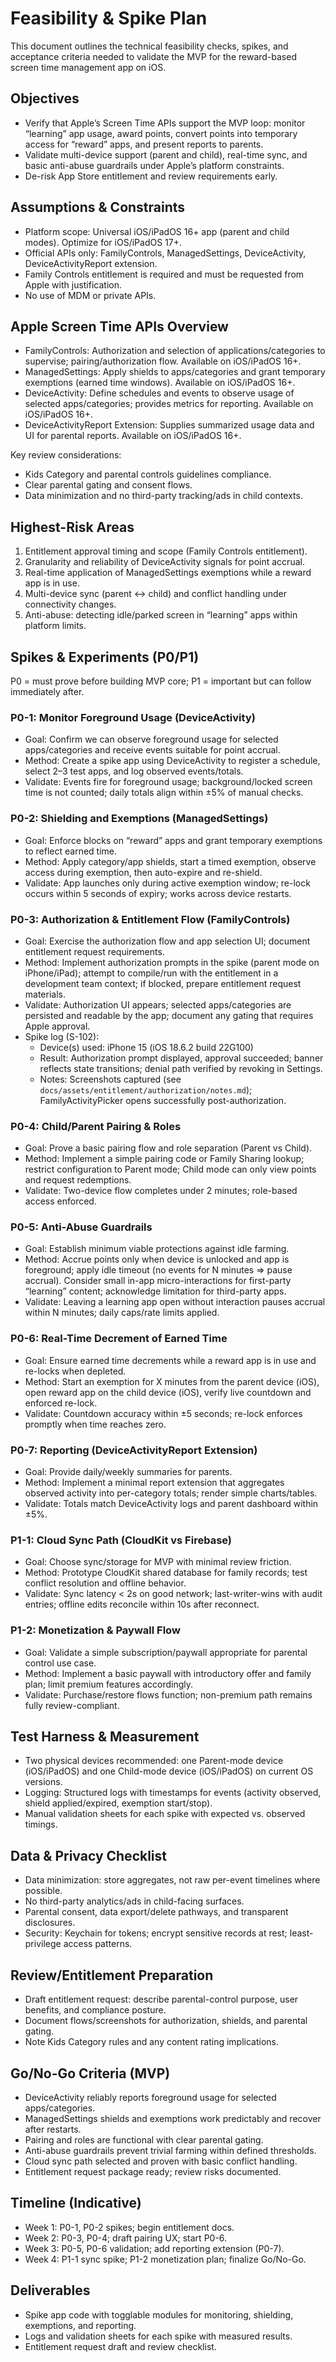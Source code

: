 # Feasibility & Spike Plan

This document outlines the technical feasibility checks, spikes, and acceptance criteria needed to validate the MVP for the reward-based screen time management app on iOS.

## Objectives

- Verify that Apple’s Screen Time APIs support the MVP loop: monitor “learning” app usage, award points, convert points into temporary access for “reward” apps, and present reports to parents.
- Validate multi-device support (parent and child), real-time sync, and basic anti-abuse guardrails under Apple’s platform constraints.
- De-risk App Store entitlement and review requirements early.

## Assumptions & Constraints

- Platform scope: Universal iOS/iPadOS 16+ app (parent and child modes). Optimize for iOS/iPadOS 17+.
- Official APIs only: FamilyControls, ManagedSettings, DeviceActivity, DeviceActivityReport extension.
- Family Controls entitlement is required and must be requested from Apple with justification.
- No use of MDM or private APIs.

## Apple Screen Time APIs Overview

- FamilyControls: Authorization and selection of applications/categories to supervise; pairing/authorization flow. Available on iOS/iPadOS 16+.
- ManagedSettings: Apply shields to apps/categories and grant temporary exemptions (earned time windows). Available on iOS/iPadOS 16+.
- DeviceActivity: Define schedules and events to observe usage of selected apps/categories; provides metrics for reporting. Available on iOS/iPadOS 16+.
- DeviceActivityReport Extension: Supplies summarized usage data and UI for parental reports. Available on iOS/iPadOS 16+.

Key review considerations:
- Kids Category and parental controls guidelines compliance.
- Clear parental gating and consent flows.
- Data minimization and no third-party tracking/ads in child contexts.

## Highest-Risk Areas

1. Entitlement approval timing and scope (Family Controls entitlement).
2. Granularity and reliability of DeviceActivity signals for point accrual.
3. Real-time application of ManagedSettings exemptions while a reward app is in use.
4. Multi-device sync (parent <-> child) and conflict handling under connectivity changes.
5. Anti-abuse: detecting idle/parked screen in “learning” apps within platform limits.

## Spikes & Experiments (P0/P1)

P0 = must prove before building MVP core; P1 = important but can follow immediately after.

### P0-1: Monitor Foreground Usage (DeviceActivity)
- Goal: Confirm we can observe foreground usage for selected apps/categories and receive events suitable for point accrual.
- Method: Create a spike app using DeviceActivity to register a schedule, select 2–3 test apps, and log observed events/totals.
- Validate: Events fire for foreground usage; background/locked screen time is not counted; daily totals align within ±5% of manual checks.

### P0-2: Shielding and Exemptions (ManagedSettings)
- Goal: Enforce blocks on “reward” apps and grant temporary exemptions to reflect earned time.
- Method: Apply category/app shields, start a timed exemption, observe access during exemption, then auto-expire and re-shield.
- Validate: App launches only during active exemption window; re-lock occurs within 5 seconds of expiry; works across device restarts.

### P0-3: Authorization & Entitlement Flow (FamilyControls)
- Goal: Exercise the authorization flow and app selection UI; document entitlement request requirements.
- Method: Implement authorization prompts in the spike (parent mode on iPhone/iPad); attempt to compile/run with the entitlement in a development team context; if blocked, prepare entitlement request materials.
- Validate: Authorization UI appears; selected apps/categories are persisted and readable by the app; document any gating that requires Apple approval.
- Spike log (S-102):
  - Device(s) used: iPhone 15 (iOS 18.6.2 build 22G100)
  - Result: Authorization prompt displayed, approval succeeded; banner reflects state transitions; denial path verified by revoking in Settings.
  - Notes: Screenshots captured (see `docs/assets/entitlement/authorization/notes.md`); FamilyActivityPicker opens successfully post-authorization.

### P0-4: Child/Parent Pairing & Roles
- Goal: Prove a basic pairing flow and role separation (Parent vs Child).
- Method: Implement a simple pairing code or Family Sharing lookup; restrict configuration to Parent mode; Child mode can only view points and request redemptions.
- Validate: Two-device flow completes under 2 minutes; role-based access enforced.

### P0-5: Anti-Abuse Guardrails
- Goal: Establish minimum viable protections against idle farming.
- Method: Accrue points only when device is unlocked and app is foreground; apply idle timeout (no events for N minutes => pause accrual). Consider small in-app micro-interactions for first-party “learning” content; acknowledge limitation for third-party apps.
- Validate: Leaving a learning app open without interaction pauses accrual within N minutes; daily caps/rate limits applied.

### P0-6: Real-Time Decrement of Earned Time
- Goal: Ensure earned time decrements while a reward app is in use and re-locks when depleted.
- Method: Start an exemption for X minutes from the parent device (iOS), open reward app on the child device (iOS), verify live countdown and enforced re-lock.
- Validate: Countdown accuracy within ±5 seconds; re-lock enforces promptly when time reaches zero.

### P0-7: Reporting (DeviceActivityReport Extension)
- Goal: Provide daily/weekly summaries for parents.
- Method: Implement a minimal report extension that aggregates observed activity into per-category totals; render simple charts/tables.
- Validate: Totals match DeviceActivity logs and parent dashboard within ±5%.

### P1-1: Cloud Sync Path (CloudKit vs Firebase)
- Goal: Choose sync/storage for MVP with minimal review friction.
- Method: Prototype CloudKit shared database for family records; test conflict resolution and offline behavior.
- Validate: Sync latency < 2s on good network; last-writer-wins with audit entries; offline edits reconcile within 10s after reconnect.

### P1-2: Monetization & Paywall Flow
- Goal: Validate a simple subscription/paywall appropriate for parental control use case.
- Method: Implement a basic paywall with introductory offer and family plan; limit premium features accordingly.
- Validate: Purchase/restore flows function; non-premium path remains fully review-compliant.

## Test Harness & Measurement

- Two physical devices recommended: one Parent-mode device (iOS/iPadOS) and one Child-mode device (iOS/iPadOS) on current OS versions.
- Logging: Structured logs with timestamps for events (activity observed, shield applied/expired, exemption start/stop).
- Manual validation sheets for each spike with expected vs. observed timings.

## Data & Privacy Checklist

- Data minimization: store aggregates, not raw per-event timelines where possible.
- No third-party analytics/ads in child-facing surfaces.
- Parental consent, data export/delete pathways, and transparent disclosures.
- Security: Keychain for tokens; encrypt sensitive records at rest; least-privilege access patterns.

## Review/Entitlement Preparation

- Draft entitlement request: describe parental-control purpose, user benefits, and compliance posture.
- Document flows/screenshots for authorization, shields, and parental gating.
- Note Kids Category rules and any content rating implications.

## Go/No-Go Criteria (MVP)

- DeviceActivity reliably reports foreground usage for selected apps/categories.
- ManagedSettings shields and exemptions work predictably and recover after restarts.
- Pairing and roles are functional with clear parental gating.
- Anti-abuse guardrails prevent trivial farming within defined thresholds.
- Cloud sync path selected and proven with basic conflict handling.
- Entitlement request package ready; review risks documented.

## Timeline (Indicative)

- Week 1: P0-1, P0-2 spikes; begin entitlement docs.
- Week 2: P0-3, P0-4; draft pairing UX; start P0-6.
- Week 3: P0-5, P0-6 validation; add reporting extension (P0-7).
- Week 4: P1-1 sync spike; P1-2 monetization plan; finalize Go/No-Go.

## Deliverables

- Spike app code with togglable modules for monitoring, shielding, exemptions, and reporting.
- Logs and validation sheets for each spike with measured results.
- Entitlement request draft and review checklist.
